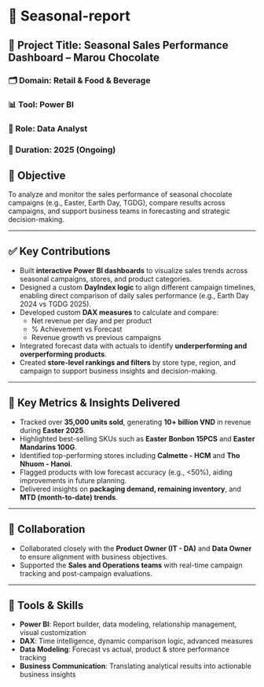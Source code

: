 # 🌟 Seasonal-report  

## 🎯 Project Title: Seasonal Sales Performance Dashboard – Marou Chocolate

### 🗂 Domain: Retail & Food & Beverage  
### 📊 Tool: Power BI  
### 🧩 Role: Data Analyst  
### 📅 Duration: 2025 (Ongoing)  

## 🎯 Objective  
To analyze and monitor the sales performance of seasonal chocolate campaigns (e.g., Easter, Earth Day, TGDG), compare results across campaigns, and support business teams in forecasting and strategic decision-making.

---

## ✅ Key Contributions
- Built **interactive Power BI dashboards** to visualize sales trends across seasonal campaigns, stores, and product categories.
- Designed a custom **DayIndex logic** to align different campaign timelines, enabling direct comparison of daily sales performance (e.g., Earth Day 2024 vs TGDG 2025).
- Developed custom **DAX measures** to calculate and compare:
  - Net revenue per day and per product
  - % Achievement vs Forecast
  - Revenue growth vs previous campaigns
- Integrated forecast data with actuals to identify **underperforming and overperforming products**.
- Created **store-level rankings and filters** by store type, region, and campaign to support business insights and decision-making.

---

## 📌 Key Metrics & Insights Delivered
- Tracked over **35,000 units sold**, generating **10+ billion VND** in revenue during **Easter 2025**.
- Highlighted best-selling SKUs such as **Easter Bonbon 15PCS** and **Easter Mandarins 100G**.
- Identified top-performing stores including **Calmette - HCM** and **Tho Nhuom - Hanoi**.
- Flagged products with low forecast accuracy (e.g., <50%), aiding improvements in future planning.
- Delivered insights on **packaging demand, remaining inventory**, and **MTD (month-to-date) trends**.

---

## 👥 Collaboration
- Collaborated closely with the **Product Owner (IT - DA)** and **Data Owner** to ensure alignment with business objectives.
- Supported the **Sales and Operations teams** with real-time campaign tracking and post-campaign evaluations.

---

## 🔧 Tools & Skills
- **Power BI**: Report builder, data modeling, relationship management, visual customization  
- **DAX**: Time intelligence, dynamic comparison logic, advanced measures  
- **Data Modeling**: Forecast vs actual, product & store performance tracking  
- **Business Communication**: Translating analytical results into actionable business insights

